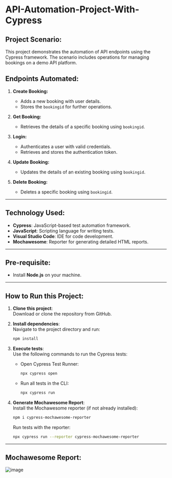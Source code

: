 # **API-Automation-Project-With-Cypress**

## **Project Scenario:**
This project demonstrates the automation of API endpoints using the Cypress framework. The scenario includes operations for managing bookings on a demo API platform.

## **Endpoints Automated:**
1. **Create Booking:**  
   - Adds a new booking with user details.  
   - Stores the `bookingid` for further operations.

2. **Get Booking:**  
   - Retrieves the details of a specific booking using `bookingid`.

3. **Login:**  
   - Authenticates a user with valid credentials.  
   - Retrieves and stores the authentication token.

4. **Update Booking:**  
   - Updates the details of an existing booking using `bookingid`.

5. **Delete Booking:**  
   - Deletes a specific booking using `bookingid`.

---

## **Technology Used:**
- **Cypress**: JavaScript-based test automation framework.
- **JavaScript**: Scripting language for writing tests.
- **Visual Studio Code**: IDE for code development.
- **Mochawesome**: Reporter for generating detailed HTML reports.

---

## **Pre-requisite:**
- Install **Node.js** on your machine.

---

## **How to Run this Project:**
1. **Clone this project**:  
   Download or clone the repository from GitHub.

2. **Install dependencies**:  
   Navigate to the project directory and run:  
   ```bash
   npm install
   ```

3. **Execute tests**:  
   Use the following commands to run the Cypress tests:  
   - Open Cypress Test Runner:  
     ```bash
     npx cypress open
     ```  
   - Run all tests in the CLI:  
     ```bash
     npx cypress run
     ```

4. **Generate Mochawesome Report**:  
   Install the Mochawesome reporter (if not already installed):  
   ```bash
   npm i cypress-mochawesome-reporter
   ```  
   Run tests with the reporter:  
   ```bash
   npx cypress run --reporter cypress-mochawesome-reporter
   ```

---

## **Mochawesome Report:**
![image](https://github.com/user-attachments/assets/03f42056-6881-453d-9c3c-518d2bcf070e)

